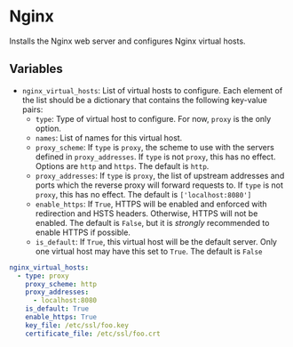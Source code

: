# Nginx

Installs the Nginx web server and configures Nginx virtual hosts.

## Variables

- `nginx_virtual_hosts`: List of virtual hosts to configure. Each element of the list should be a dictionary that contains the following key-value pairs:
  - `type`: Type of virtual host to configure. For now, `proxy` is the only option.
  - `names`: List of names for this virtual host.
  - `proxy_scheme`: If `type` is `proxy`, the scheme to use with the servers defined in `proxy_addresses`. If `type` is not `proxy`, this has no effect. Options are `http` and `https`. The default is `http`.
  - `proxy_addresses`: If `type` is `proxy`, the list of upstream addresses and ports which the reverse proxy will forward requests to. If `type` is not `proxy`, this has no effect. The default is `['localhost:8080']`
  - `enable_https`: If `True`, HTTPS will be enabled and enforced with redirection and HSTS headers. Otherwise, HTTPS will not be enabled. The default is `False`, but it is *strongly* recommended to enable HTTPS if possible.
  - `is_default`: If `True`, this virtual host will be the default server. Only one virtual host may have this set to `True`. The default is `False`

```yaml
nginx_virtual_hosts:
  - type: proxy
    proxy_scheme: http
    proxy_addresses:
      - localhost:8080
    is_default: True
    enable_https: True
    key_file: /etc/ssl/foo.key
    certificate_file: /etc/ssl/foo.crt
```

